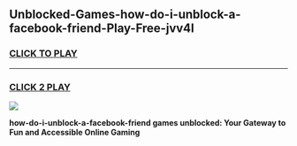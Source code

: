 
## Unblocked-Games-how-do-i-unblock-a-facebook-friend-Play-Free-jvv4l
<h3>
<a href="https://premium76.site?title=how-do-i-unblock-a-facebook-friend&ref=20M">CLICK TO PLAY</a></h3>
<hr>

<h3>
<a href="https://premium76.site?title=how-do-i-unblock-a-facebook-friend&ref=20M">CLICK 2 PLAY</a>
  
</h3>

<a href="https://premium76.site?title=how-do-i-unblock-a-facebook-friend&ref=19M"><img src="https://clearcache.store/games.png"></a>


**how-do-i-unblock-a-facebook-friend games unblocked: Your Gateway to Fun and Accessible Online Gaming**
